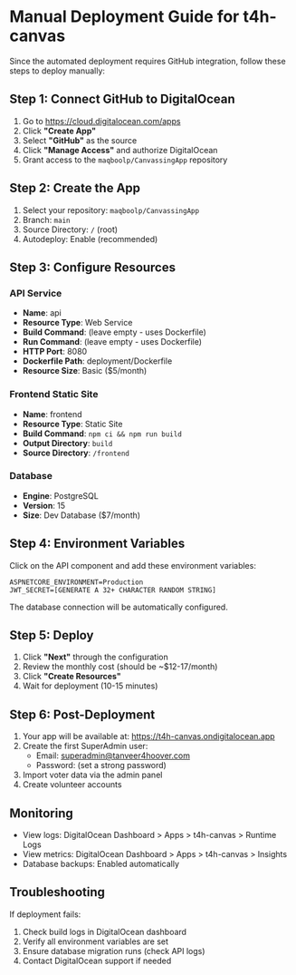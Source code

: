 # Manual Deployment Guide for t4h-canvas

Since the automated deployment requires GitHub integration, follow these steps to deploy manually:

## Step 1: Connect GitHub to DigitalOcean

1. Go to https://cloud.digitalocean.com/apps
2. Click **"Create App"**
3. Select **"GitHub"** as the source
4. Click **"Manage Access"** and authorize DigitalOcean
5. Grant access to the `maqboolp/CanvassingApp` repository

## Step 2: Create the App

1. Select your repository: `maqboolp/CanvassingApp`
2. Branch: `main`
3. Source Directory: `/` (root)
4. Autodeploy: Enable (recommended)

## Step 3: Configure Resources

### API Service
- **Name**: api
- **Resource Type**: Web Service
- **Build Command**: (leave empty - uses Dockerfile)
- **Run Command**: (leave empty - uses Dockerfile)
- **HTTP Port**: 8080
- **Dockerfile Path**: deployment/Dockerfile
- **Resource Size**: Basic ($5/month)

### Frontend Static Site
- **Name**: frontend
- **Resource Type**: Static Site
- **Build Command**: `npm ci && npm run build`
- **Output Directory**: `build`
- **Source Directory**: `/frontend`

### Database
- **Engine**: PostgreSQL
- **Version**: 15
- **Size**: Dev Database ($7/month)

## Step 4: Environment Variables

Click on the API component and add these environment variables:

```
ASPNETCORE_ENVIRONMENT=Production
JWT_SECRET=[GENERATE A 32+ CHARACTER RANDOM STRING]
```

The database connection will be automatically configured.

## Step 5: Deploy

1. Click **"Next"** through the configuration
2. Review the monthly cost (should be ~$12-17/month)
3. Click **"Create Resources"**
4. Wait for deployment (10-15 minutes)

## Step 6: Post-Deployment

1. Your app will be available at: https://t4h-canvas.ondigitalocean.app
2. Create the first SuperAdmin user:
   - Email: superadmin@tanveer4hoover.com
   - Password: (set a strong password)
3. Import voter data via the admin panel
4. Create volunteer accounts

## Monitoring

- View logs: DigitalOcean Dashboard > Apps > t4h-canvas > Runtime Logs
- View metrics: DigitalOcean Dashboard > Apps > t4h-canvas > Insights
- Database backups: Enabled automatically

## Troubleshooting

If deployment fails:
1. Check build logs in DigitalOcean dashboard
2. Verify all environment variables are set
3. Ensure database migration runs (check API logs)
4. Contact DigitalOcean support if needed